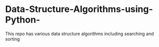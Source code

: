 # Data-Structure-Algorithms-using-Python-
This repo has various data structure algorithms including searching and sorting
